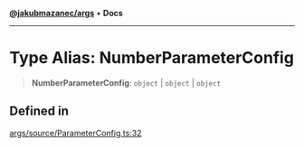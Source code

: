 [**@jakubmazanec/args**](../README.md) • **Docs**

---

# Type Alias: NumberParameterConfig

> **NumberParameterConfig**: `object` \| `object` \| `object`

## Defined in

[args/source/ParameterConfig.ts:32](https://github.com/jakubmazanec/tools/blob/6ed2cc9bf798455a62cfc34def34fef748169fa2/packages/args/source/ParameterConfig.ts#L32)
